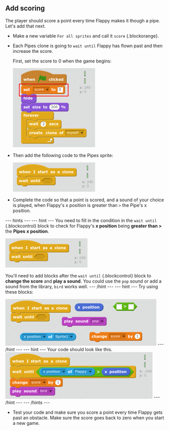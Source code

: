 

## Add scoring

The player should score a point every time Flappy makes it though a pipe. Let's add that next.


+ Make a new variable `For all sprites` and call it `score` {.blockorange}.

+ Each Pipes clone is going to `wait until` Flappy has flown past and then increase the score. 

    First, set the score to 0 when the game begins:
    
    ![screenshot](images/flappy-score-0.png)

+ Then add the following code to the Pipes sprite:

    ![screenshot](images/flappy-clone-wait.png)
    
+ Complete the code so that a point is scored, and a sound of your choice is played, when Flappy's x position is greater than `>` the Pipe's x position. 

--- hints ---
--- hint ---
You need to fill in the condition in the `wait until` {.blockcontrol} block to check for Flappy's __x position__ being __greater than >__ the __Pipes__ __x position__.  

![screenshot](images/flappy-clone-wait.png)

You'll need to add blocks after the `wait until` {.blockcontrol} block to __change the score__ and __play a sound__. You could use the `pop` sound or add a sound from the library, `bird` works well.
--- /hint ---
--- hint ---
Try using these blocks:

![screenshot](images/flappy-score-blocks.png)
--- /hint ---
--- hint ---
Your code should look like this. 
![screenshot](images/flappy-score-code.png)
--- /hint ---
--- /hints ---

+ Test your code and make sure you score a point every time Flappy gets past an obstacle. Make sure the score goes back to zero when you start a new game. 



